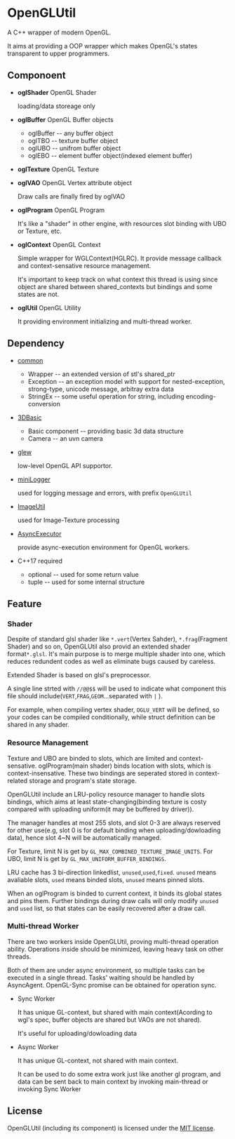 # OpenGLUtil

A C++ wrapper of modern OpenGL.

It aims at providing a OOP wrapper which makes OpenGL's states transparent to upper programmers.

## Componoent

* **oglShader**  OpenGL Shader

  loading/data storeage only

* **oglBuffer**  OpenGL Buffer objects
  * oglBuffer -- any buffer object
  * oglTBO -- texture buffer object
  * oglUBO -- unifrom buffer object
  * oglEBO -- element buffer object(indexed element buffer)

* **oglTexture**  OpenGL Texture

* **oglVAO**  OpenGL Vertex attribute object
  
  Draw calls are finally fired by oglVAO

* **oglProgram**  OpenGL Program
  
  It's like a "shader" in other engine, with resources slot binding with UBO or Texture, etc. 

* **oglContext**  OpenGL Context

  Simple wrapper for WGLContext(HGLRC). It provide message callback and context-sensative resource management.
 
  It's important to keep track on what context this thread is using since object are shared between shared_contexts but bindings and some states are not.

* **oglUtil**  OpenGL Utility
  
  It providing environment initializing and multi-thread worker.

## Dependency

* [common](../common)
  * Wrapper -- an extended version of stl's shared_ptr
  * Exception -- an exception model with support for nested-exception, strong-type, unicode message, arbitray extra data 
  * StringEx -- some useful operation for string, including encoding-conversion

* [3DBasic](../3DBasic)
  * Basic component -- providing basic 3d data structure
  * Camera -- an uvn camera

* [glew](../3rdParty/glew)

  low-level OpenGL API supportor.

* [miniLogger](../common/miniLogger)
  
  used for logging message and errors, with prefix `OpenGLUtil`

* [ImageUtil](../ImageUtil)
  
  used for Image-Texture processing

* [AsyncExecutor](../common/AsyncExecutor)

  provide async-execution environment for OpenGL workers.

* C++17 required
  * optional -- used for some return value
  * tuple -- used for some internal structure

## Feature

### Shader

Despite of standard glsl shader like `*.vert`(Vertex Sahder), `*.frag`(Fragment Shader) and so on, OpenGLUtil also provid an extended shader format`*.glsl`.
It's main purpose is to merge multiple shader into one, which reduces redundent codes as well as eliminate bugs caused by careless.

Extended Shader is based on glsl's preprocessor.

A single line strted with `//@@$$` will be used to indicate what component this file should include(`VERT`,`FRAG`,`GEOM`...separated with `|` ).

For example, when compiling vertex shader, `OGLU_VERT` will be defined, so your codes can be compiled conditionally, while struct definition can be shared in any shader.

### Resource Management

Texture and UBO are binded to slots, which are limited and context-sensative. oglProgram(main shader) binds location with slots, which is context-insensative. These two bindings are seperated stored in context-related storage and program's state storage.

OpenGLUtil include an LRU-policy resource manager to handle slots bindings, which aims at least state-changing(binding texture is costy compared with uploading uniform(it may be buffered by driver)).

The manager handles at most 255 slots, and slot 0-3 are always reserved for other use(e.g, slot 0 is for default binding when uploading/dowloading data), hence slot 4~N will be automatically managed.

For Texture, limit N is get by `GL_MAX_COMBINED_TEXTURE_IMAGE_UNITS`.
For UBO, limit N is get by `GL_MAX_UNIFORM_BUFFER_BINDINGS`.

LRU cache has 3 bi-direction linkedlist, `unused`,`used`,`fixed`. `unused` means avaliable slots, `used` means binded slots, `unused` means pinned slots.

When an oglProgram is binded to current context, it binds its global states and pins them. Further bindings during draw calls will only modify `unused` and `used` list, so that states can be easily recovered after a draw call.

### Multi-thread Worker

There are two workers inside OpenGLUtil, proving multi-thread operation ability. Operations inside should be minimized, leaving heavy task on other threads.

Both of them are under async environment, so multiple tasks can be executed in a single thread. Tasks' waiting should be handled by AsyncAgent. OpenGL-Sync promise can be obtained for operation sync.

* Sync Worker

  It has unique GL-context, but shared with main context(Acording to wgl's spec, buffer objects are shared but VAOs are not shared).
  
  It's useful for uploading/dowloading data

* Async Worker

  It has unique GL-context, not shared with main context.
  
  It can be used to do some extra work just like another gl program, and data can be sent back to main context by invoking main-thread or invoking Sync Worker

## License

OpenGLUtil (including its component) is licensed under the [MIT license](../License.txt).
